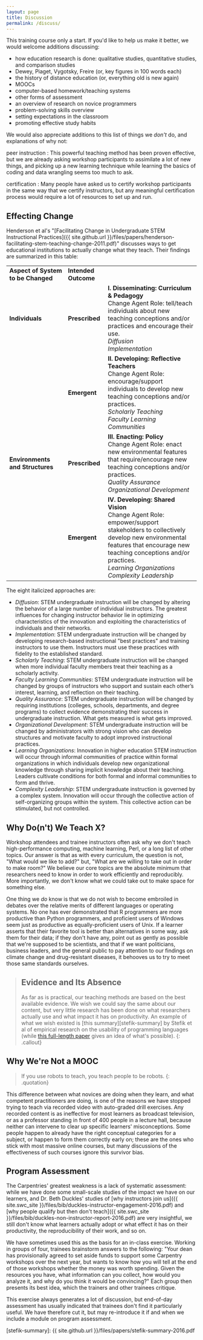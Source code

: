 ```yaml
---
layout: page
title: Discussion
permalink: /discuss/
---
```

This training course only a start.
If you'd like to help us make it better,
we would welcome additions discussing:

*   how education research is done: qualitative studies, quantitative studies, and comparison studies
*   Dewey, Piaget, Vygotsky, Freire (or, key figures in 100 words each)
*   the history of distance education (or, everything old is new again)
*   MOOCs
*   computer-based homework/teaching systems
*   other forms of assessment
*   an overview of research on novice programmers
*   problem-solving skills overview
*   setting expectations in the classroom
*   promoting effective study habits

We would also appreciate additions to this list of things we *don't* do,
and explanations of why not:

peer instruction
:   This powerful teaching method has been proven effective,
    but we are already asking workshop participants to assimilate a lot of new things,
    and picking up a new learning technique while learning the basics of coding and data wrangling
    seems too much to ask.

certification
:   Many people have asked us to certify workshop participants in the same way that we certify instructors,
    but any meaningful certification process would require a lot of resources to set up and run.

## Effecting Change

Henderson et al's
"[Facilitating Change in Undergraduate STEM Instructional Practices]({{ site.github.url }}/files/papers/henderson-facilitating-stem-teaching-change-2011.pdf)"
discusses ways to get educational institutions to actually change what they teach.
Their findings are summarized in this table:

<table>
  <tr>
    <td><strong>Aspect&nbsp;of&nbsp;System<br/>to be Changed</strong></td>
    <td><strong>Intended Outcome</strong></td>
    <td></td>
  </tr>
  <tr>
    <td><strong>Individuals</strong></td>
    <td><strong>Prescribed</strong></td>
    <td>
      <strong>I. Disseminating: Curriculum &amp; Pedagogy</strong>
      <br/>
      Change Agent Role: tell/teach individuals about new teaching conceptions and/or practices and encourage their use.
      <br/>
      <em>Diffusion</em>
      <br/>
      <em>Implementation</em>
    </td>
  </tr>
  <tr>
    <td></td>
    <td><strong>Emergent</strong></td>
    <td>
      <strong>II. Developing: Reflective Teachers</strong>
      <br/>
      Change Agent Role: encourage/support individuals to develop new teaching conceptions and/or practices.
      <br/>
      <em>Scholarly Teaching</em>
      <br/>
      <em>Faculty Learning Communities</em>
    </td>
  </tr>
  <tr>
    <td><strong>Environments<br/>and Structures</strong></td>
    <td><strong>Prescribed</strong></td>
    <td>
      <strong>III. Enacting: Policy</strong>
      <br/>
      Change Agent Role: enact new environmental features that require/encourage new teaching conceptions and/or practices.
      <br/>
      <em>Quality Assurance</em>
      <br/>
      <em>Organizational Development</em>
    </td>
  </tr>
  <tr>
    <td></td>
    <td><strong>Emergent</strong></td>
    <td>
      <strong>IV. Developing: Shared Vision</strong>
      <br/>
      Change Agent Role: empower/support stakeholders to collectively develop new environmental features that encourage new teaching conceptions and/or practices.
      <br/>
      <em>Learning Organizations</em>
      <br/>
      <em>Complexity Leadership</em>
    </td>
  </tr>
</table>

The eight italicized approaches are:

*   *Diffusion*:
    STEM undergraduate instruction will be changed by altering the behavior of a large number of individual instructors.
    The greatest influences for changing instructor behavior lie in optimizing characteristics of the innovation and exploiting
    the characteristics of individuals and their networks.
*   *Implementation*:
    STEM undergraduate instruction will be changed by developing research-based instructional "best practices" and training instructors to use them.
    Instructors must use these practices with fidelity to the established standard.
*   *Scholarly Teaching*:
    STEM undergraduate instruction will be changed when more individual faculty members treat their teaching as a scholarly activity.
*   *Faculty Learning Communities*:
    STEM undergraduate instruction will be changed by groups of instructors who support and sustain
    each other’s interest, learning, and reflection on their teaching.
*   *Quality Assurance*:
    STEM undergraduate instruction will be changed by requiring institutions (colleges, schools, departments, and degree programs)
    to collect evidence demonstrating their success in undergraduate instruction.
    What gets measured is what gets improved.
*   *Organizational Development*:
    STEM undergraduate instruction will be changed by administrators with strong vision
    who can develop structures and motivate faculty to adopt improved instructional practices.
*   *Learning Organizations*:
    Innovation in higher education STEM instruction will occur through informal communities of practice within formal organizations
    in which individuals develop new organizational knowledge through sharing implicit knowledge about their teaching.
    Leaders cultivate conditions for both formal and informal communities to form and thrive.
*   *Complexity Leadership*:
    STEM undergraduate instruction is governed by a complex system.
    Innovation will occur through the collective action of self-organizing groups within the system.
    This collective action can be stimulated, but not controlled.

## Why Do(n't) We Teach X?

Workshop attendees and trainee instructors often ask why we don't teach
high-performance computing, machine learning, Perl, or a long list of other topics.
Our answer is that as with every curriculum,
the question is not, "What would we like to add?"
but, "What are we willing to take out in order to make room?"
We believe our core topics are the absolute minimum that researchers need to know
in order to work efficiently and reproducibly.
More importantly,
we don't know what we could take out to make space for something else.

One thing we *do* know is that we do not wish to become embroiled in debates
over the relative merits of different languages or operating systems.
No one has ever demonstrated that R programmers are more productive than Python programmers,
and proficient users of Windows seem just as productive as equally-proficient users of Unix.
If a learner asserts that their favorite tool is better than alternatives in some way,
ask them for their data;
if they don't have any,
point out as gently as possible that we're supposed to be scientists,
and that if we want politicians, business leaders, and the general public
to pay attention to our findings on climate change and drug-resistant diseases,
it behooves us to try to meet those same standards ourselves.

> ## Evidence and Its Absence
>
> As far as is practical,
> our teaching methods are based on the best available evidence.
> We wish we could say the same about our content,
> but very little research has been done on what researchers actually use
> and what impact it has on productivity.
> An example of what we wish existed
> is [this summary][stefik-summary] by Stefik et al
> of empirical research on the usability of programming languages
> (while [this full-length paper][stefik-paper] gives an idea of what's possible).
{: .callout}

## Why We're Not a MOOC

> If you use robots to teach, you teach people to be robots.
{: .quotation}

This difference between what novices are doing when they learn,
and what competent practitioners are doing,
is one of the reasons we have stopped trying to teach via recorded video
with auto-graded drill exercises.
Any recorded content is as ineffective for most learners as broadcast television,
or as a professor standing in front of 400 people in a lecture hall,
because neither can intervene to clear up specific learners' misconceptions.
Some people happen to already have the right conceptual categories for a subject,
or happen to form them correctly early on;
these are the ones who stick with most massive online courses,
but many discussions of the effectiveness of such courses
ignore this survivor bias.

## Program Assessment

The Carpentries' greatest weakness is a lack of systematic assessment:
while we have done some small-scale studies of the impact we have on our learners,
and Dr. Beth Duckles' studies of [why instructors join us]({{ site.swc_site }}/files/bib/duckles-instructor-engagement-2016.pdf)
and [why people qualify but then don't teach]({{ site.swc_site }}/files/bib/duckles-non-instructor-report-2016.pdf)
are very insightful,
we still don't know what learners actually adopt
or what effect it has on their productivity,
the reproducibility of their work,
and so on.

We have sometimes used this as the basis for an in-class exercise.
Working in groups of four,
trainees brainstorm answers to the following:
"Your dean has provisionally agreed to set aside funds to support some Carpentry workshops over the next year,
but wants to know how you will tell at the end of those workshops whether the money was worth spending.
Given the resources you have,
what information can you collect,
how would you analyze it,
and why do you think it would be convincing?"
Each group then presents its best idea,
which the trainers and other trainees critique.

This exercise always generates a lot of discussion,
but end-of-day assessment has usually indicated that trainees don't find it particularly useful.
We have therefore cut it,
but may re-introduce it if and when we include a module on program assessment.

[stefik-paper]: https://dl.acm.org/citation.cfm?id=2534973
[stefik-summary]: {{ site.github.url }}/files/papers/stefik-summary-2016.pdf
